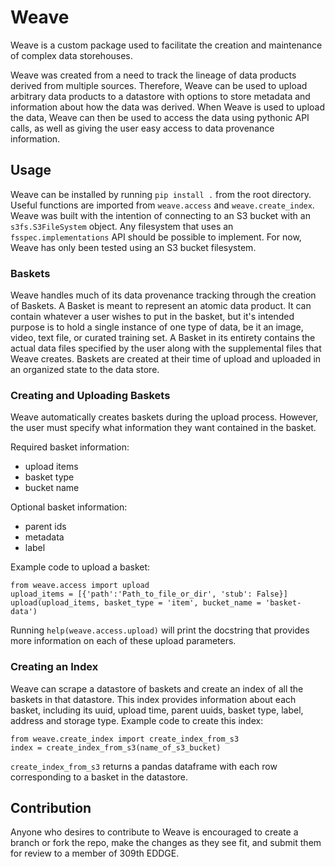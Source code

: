 # Weave

Weave is a custom package used to facilitate the creation and maintenance of complex data storehouses.

Weave was created from a need to track the lineage of data products derived from multiple sources. 
Therefore, Weave can be used to upload arbitrary data products to a datastore with options to store metadata and 
information about how the data was derived. When Weave is used to upload the data, Weave can then be used to access
the data using pythonic API calls, as well as giving the user easy access to data provenance information.

## Usage

Weave can be installed by running `pip install .` from the root directory. Useful functions are imported from
`weave.access` and `weave.create_index`. Weave was built with the intention of connecting to
an S3 bucket with an `s3fs.S3FileSystem` object. Any filesystem that uses an `fsspec.implementations` 
API should be possible to implement. For now, Weave has only been tested using an S3 bucket filesystem. 

### Baskets 

Weave handles much of its data provenance tracking through the creation of Baskets. A Basket is meant to
represent an atomic data product. It can contain whatever a user wishes to put in the basket, but it's
intended purpose is to hold a single instance of one type of data, be it an image, video, text file, or curated
training set. A Basket in its entirety contains the actual data files specified by the user along with the supplemental
files that Weave creates. Baskets are created at their time of upload and uploaded in an organized state to 
the data store.

### Creating and Uploading Baskets

Weave automatically creates baskets during the upload process. However, the user must specify what information
they want contained in the basket. 

Required basket information:
- upload items
- basket type
- bucket name

Optional basket information:
- parent ids
- metadata
- label

Example code to upload a basket:

```
from weave.access import upload
upload_items = [{'path':'Path_to_file_or_dir', 'stub': False}]
upload(upload_items, basket_type = 'item', bucket_name = 'basket-data')
```

Running `help(weave.access.upload)` will print the docstring that provides more information
on each of these upload parameters.

### Creating an Index

Weave can scrape a datastore of baskets and create an index of all the baskets in that datastore.
This index provides information about each basket, including its uuid, upload time, parent uuids, 
basket type, label, address and storage type. 
Example code to create this index: 
```
from weave.create_index import create_index_from_s3
index = create_index_from_s3(name_of_s3_bucket)
```
`create_index_from_s3` returns a pandas dataframe with each row corresponding to a basket
in the datastore. 

## Contribution

Anyone who desires to contribute to Weave is encouraged to create a branch or fork the repo, make the changes as they see fit,
and submit them for review to a member of 309th EDDGE.
